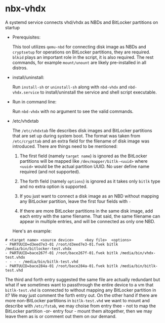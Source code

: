 # nbx-vhdx
A systemd service connects vhd/vhdx as NBDs and BitLocker partitions on startup

* Prerequisites: 

  This tool utilizes `qemu-nbd` for connecting disk image as NBDs and `cryptsetup` for operations on BitLocker partitions, they are required. `blkid` plays an important role in the script, it is also required. The rest commands, for example `mount/unount` are likely pre-installed in all distros. 

* install/uninstall: 

  Run `install-sh` or `uninstall-sh` along with `nbd-vhdx` and `nbd-vhdx.service` to install/uninstall the service and shell script executable. 
  
* Run in command line: 

  Run `nbd-vhdx` with no argument to see the valid commands. 
  
* /etc/vhdxtab

  The `/etc/vhdxtab` file describes disk images and BitLocker partitions that are set up during system boot. The format was taken from `/etc/crypttab` and an extra field for the filename of disk image was introduced. There are things need to be mentioned: 

  1. The first field (namely `target name`) is ignored as the BitLocker partitions will be mapped like `/dev/mapper/bitlk-<uuid>` where `<uuid>` would be the actual partition UUID. No user define name required (and not supported). 

  2. The forth field (namely `options`) is ignored as it takes only `bitlk` type and no extra option is supported. 

  3. If you just want to connect a disk image as an NBD without mapping any BitLocker partition, leave the first four fields with `-`

  4. If there are more BitLocker partitions in the same disk image, add each entry with the same filename. That said, the same filename can appear in multiple entries, and will be connected as only one NBD. 

  Here's an example: 
```
# <target name>	<source device>		<key file>	<options>
- PARTUUID=d3eed7e3-01 /root/d3eed7e3-01.fvek bitlk /media/bin/bitlocker-test.vhdx
- PARTUUID=bace267f-01 /root/bace267f-01.fvek bitlk /media/bin/vhdx-test.vhdx
- - - - /media/bin/bitlk-test.vhd
- PARTUUID=bace284a-01 /root/bace284a-01.fvek bitlk /media/bin/bitlk-test.vhd
```
  The third and forth entry suggested the same file are actually redundant but what if we sometimes want to passthrough the entire device to a vm that `bitlk-test.vhd` is connected to without mapping any BitLocker partition in it? We may just comment the forth entry out. On the other hand if there are more non-BitLocker partitions in `bitlk-test.vhd` we want to mount and describe with `/etc/fstab`, we may choise from entry thee - not to map the BitLocker partition -or- entry four - mount them altogether, then we may leave them as is or comment out them on our demand. 
